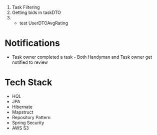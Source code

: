 1. Task Filtering
2. Getting bids in taskDTO
3. * test UserDTOAvgRating

# Notifications

[//]: # (- User creates account - To update profile picture and bio.)
[//]: # (- Handy Man bids for a task - Task owner gets notified)
[//]: # (- Task owner rejects a bid - Handy Man gets notified)
[//]: # (- Task owner accepts a bid - Chosen handy and other rejected bidders get notified)
- Task owner completed a task - Both Handyman and Task owner get notified to review

# Tech Stack
- HQL
- JPA
- Hibernate
- Mapstruct
- Repository Pattern
- Spring Security
- AWS S3